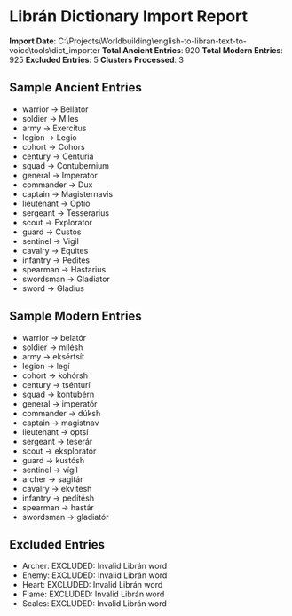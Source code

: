 # Librán Dictionary Import Report

**Import Date**: C:\Projects\Worldbuilding\english-to-libran-text-to-voice\tools\dict_importer
**Total Ancient Entries**: 920
**Total Modern Entries**: 925
**Excluded Entries**: 5
**Clusters Processed**: 3

## Sample Ancient Entries
- warrior → Bellator
- soldier → Miles
- army → Exercitus
- legion → Legio
- cohort → Cohors
- century → Centuria
- squad → Contubernium
- general → Imperator
- commander → Dux
- captain → Magisternavis
- lieutenant → Optio
- sergeant → Tesserarius
- scout → Explorator
- guard → Custos
- sentinel → Vigil
- cavalry → Equites
- infantry → Pedites
- spearman → Hastarius
- swordsman → Gladiator
- sword → Gladius

## Sample Modern Entries
- warrior → belatór
- soldier → mílésh
- army → eksértsít
- legion → legí
- cohort → kohórsh
- century → tsénturí
- squad → kontubérn
- general → imperatór
- commander → dúksh
- captain → magistnav
- lieutenant → optsí
- sergeant → teserár
- scout → eksploratór
- guard → kustósh
- sentinel → vígíl
- archer → sagitár
- cavalry → ekvítésh
- infantry → pedítésh
- spearman → hastár
- swordsman → gladiatór

## Excluded Entries
- Archer: EXCLUDED: Invalid Librán word
- Enemy: EXCLUDED: Invalid Librán word
- Heart: EXCLUDED: Invalid Librán word
- Flame: EXCLUDED: Invalid Librán word
- Scales: EXCLUDED: Invalid Librán word
